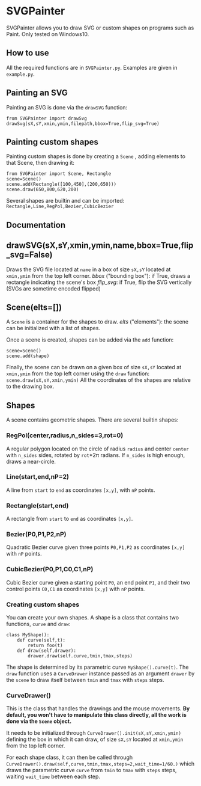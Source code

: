 SVGPainter
===================
SVGPainter allows you to draw SVG or custom shapes on programs such as Paint.
Only tested on Windows10.

How to use
-------------
All the required functions are in `SVGPainter.py`. Examples are given in `example.py`.
## Painting an SVG
Painting an SVG is done via the `drawSVG` function:

    from SVGPainter import drawSvg
    drawSvg(sX,sY,xmin,ymin,filepath,bbox=True,flip_svg=True)
## Painting custom shapes
Painting custom shapes is done by creating a `Scene` , adding elements to that Scene, then drawing it:

    from SVGPainter import Scene, Rectangle
    scene=Scene()
    scene.add(Rectangle([100,450],(200,650)))
    scene.draw(650,800,620,200)

Several shapes are builtin and can be imported: `Rectangle,Line,RegPol,Bezier,CubicBezier`

Documentation
-------------
## drawSVG(sX,sY,xmin,ymin,name,bbox=True,flip_svg=False)
Draws the SVG file located at `name` in a box of size `sX,sY` located at `xmin,ymin` from the top left corner.
*bbox* ("bounding box"): if True, draws a rectangle indicating the scene's box
*flip_svg*: if True, flip the SVG vertically (SVGs are sometime encoded flipped)

## Scene(elts=[])
A `Scene` is a container for the shapes to draw.
*elts* ("elements"): the scene can be initialized with a list of shapes.

Once a scene is created, shapes can be added via the `add` function:

    scene=Scene()
    scene.add(shape)
  
Finally, the scene can be drawn on a given box of size `sX,sY` located at `xmin,ymin` from the top left corner using the `draw` function:
 `scene.draw(sX,sY,xmin,ymin)`
 All the coordinates of the shapes are relative to the drawing box.

## Shapes
A scene contains geometric shapes. There are several builtin shapes:
### RegPol(center,radius,n_sides=3,rot=0)
A regular polygon located on the circle of radius `radius` and center `center` with `n_sides` sides, rotated by `rot`*2π radians. If `n_sides` is high enough, draws a near-circle.
### Line(start,end,nP=2)
A line from `start` to `end` as coordinates `[x,y]`, with `nP` points.
### Rectangle(start,end)
A rectangle from `start` to `end` as coordinates `[x,y]`.
### Bezier(P0,P1,P2,nP)
Quadratic Bezier curve given three points `P0,P1,P2` as coordinates `[x,y]` with `nP` points.
### CubicBezier(P0,P1,C0,C1,nP)
Cubic Bezier curve given a starting point `P0`, an end point `P1`, and their two control points `C0,C1` as coordinates `[x,y]` with `nP` points.

### Creating custom shapes
You can create your own shapes. A shape is a class that contains two functions, `curve` and `draw`:

    class MyShape():
    	def curve(self,t):
    		return foo(t)
    	def draw(self,drawer):
    		drawer.draw(self.curve,tmin,tmax,steps)
 The shape is determined by its parametric curve `MyShape().curve(t)`. 
 The `draw` function uses a `CurveDrawer` instance passed as an argument `drawer` by the `scene` to draw itself between `tmin` and `tmax` with `steps` steps.

### CurveDrawer()
This is the class that handles the drawings and the mouse movements. **By default, you won't have to manipulate this class directly, all the work is done via the `Scene` object.**

It needs to be initialized through `CurveDrawer().init(sX,sY,xmin,ymin)` defining the box in which it can draw, of size `sX,sY` located at `xmin,ymin` from the top left corner.

For each shape class, it can then be called through `CurveDrawer().draw(self,curve,tmin,tmax,steps=2,wait_time=1/60.)` which draws the parametric curve `curve` from `tmin` to `tmax` with `steps` steps, waiting `wait_time` between each step.